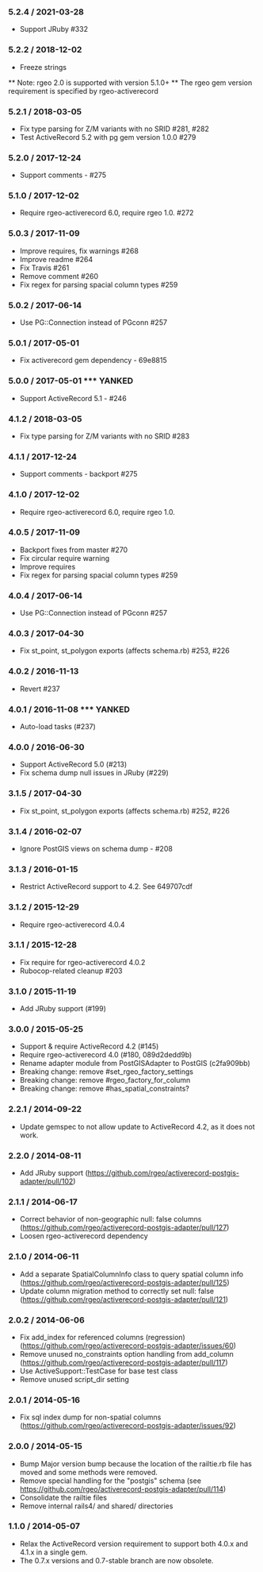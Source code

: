 ### 5.2.4 / 2021-03-28

* Support JRuby #332

### 5.2.2 / 2018-12-02

* Freeze strings


** Note: rgeo 2.0 is supported with version 5.1.0+
** The rgeo gem version requirement is specified by rgeo-activerecord


### 5.2.1 / 2018-03-05

* Fix type parsing for Z/M variants with no SRID #281, #282
* Test ActiveRecord 5.2 with pg gem version 1.0.0 #279

### 5.2.0 / 2017-12-24

* Support comments - #275

### 5.1.0 / 2017-12-02

* Require rgeo-activerecord 6.0, require rgeo 1.0. #272

### 5.0.3 / 2017-11-09

* Improve requires, fix warnings #268
* Improve readme #264
* Fix Travis #261
* Remove comment #260
* Fix regex for parsing spacial column types #259

### 5.0.2 / 2017-06-14

* Use PG::Connection instead of PGconn #257

### 5.0.1 / 2017-05-01

* Fix activerecord gem dependency - 69e8815

### 5.0.0 / 2017-05-01 *** YANKED

* Support ActiveRecord 5.1 - #246

### 4.1.2 / 2018-03-05

* Fix type parsing for Z/M variants with no SRID #283

### 4.1.1 / 2017-12-24

* Support comments - backport #275

### 4.1.0 / 2017-12-02

* Require rgeo-activerecord 6.0, require rgeo 1.0.

### 4.0.5 / 2017-11-09

* Backport fixes from master #270
* Fix circular require warning
* Improve requires
* Fix regex for parsing spacial column types #259

### 4.0.4 / 2017-06-14

* Use PG::Connection instead of PGconn #257

### 4.0.3 / 2017-04-30

* Fix st_point, st_polygon exports (affects schema.rb) #253, #226

### 4.0.2 / 2016-11-13

* Revert #237

### 4.0.1 / 2016-11-08 *** YANKED

* Auto-load tasks (#237)

### 4.0.0 / 2016-06-30

* Support ActiveRecord 5.0 (#213)
* Fix schema dump null issues in JRuby (#229)

### 3.1.5 / 2017-04-30

* Fix st_point, st_polygon exports (affects schema.rb) #252, #226

### 3.1.4 / 2016-02-07

* Ignore PostGIS views on schema dump - #208

### 3.1.3 / 2016-01-15

* Restrict ActiveRecord support to 4.2. See 649707cdf

### 3.1.2 / 2015-12-29

* Require rgeo-activerecord 4.0.4

### 3.1.1 / 2015-12-28

* Fix require for rgeo-activerecord 4.0.2
* Rubocop-related cleanup #203

### 3.1.0 / 2015-11-19

* Add JRuby support (#199)

### 3.0.0 / 2015-05-25

* Support & require ActiveRecord 4.2 (#145)
* Require rgeo-activerecord 4.0 (#180, 089d2dedd9b)
* Rename adapter module from PostGISAdapter to PostGIS (c2fa909bb)
* Breaking change: remove #set_rgeo_factory_settings
* Breaking change: remove #rgeo_factory_for_column
* Breaking change: remove #has_spatial_constraints?

### 2.2.1 / 2014-09-22

* Update gemspec to not allow update to ActiveRecord 4.2, as it does not work.

### 2.2.0 / 2014-08-11

* Add JRuby support
  (https://github.com/rgeo/activerecord-postgis-adapter/pull/102)

### 2.1.1 / 2014-06-17

* Correct behavior of non-geographic null: false columns
  (https://github.com/rgeo/activerecord-postgis-adapter/pull/127)
* Loosen rgeo-activerecord dependency

### 2.1.0 / 2014-06-11

* Add a separate SpatialColumnInfo class to query spatial column info
  (https://github.com/rgeo/activerecord-postgis-adapter/pull/125)
* Update column migration method to correctly set null: false
  (https://github.com/rgeo/activerecord-postgis-adapter/pull/121)

### 2.0.2 / 2014-06-06

* Fix add_index for referenced columns (regression)
  (https://github.com/rgeo/activerecord-postgis-adapter/issues/60)
* Remove unused no_constraints option handling from add_column
  (https://github.com/rgeo/activerecord-postgis-adapter/pull/117)
* Use ActiveSupport::TestCase for base test class
* Remove unused script_dir setting


### 2.0.1 / 2014-05-16

* Fix sql index dump for non-spatial columns
  (https://github.com/rgeo/activerecord-postgis-adapter/issues/92)


### 2.0.0 / 2014-05-15

* Bump Major version bump because the location of the railtie.rb file has
  moved and some methods were removed.
* Remove special handling for the "postgis" schema (see
  https://github.com/rgeo/activerecord-postgis-adapter/pull/114)
* Consolidate the railtie files
* Remove internal rails4/ and shared/ directories


### 1.1.0 / 2014-05-07

* Relax the ActiveRecord version requirement to support both 4.0.x and 4.1.x
  in a single gem.
* The 0.7.x versions and 0.7-stable branch are now obsolete.